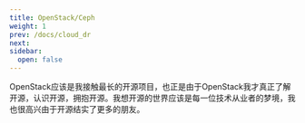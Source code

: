 ```yaml
---
title: OpenStack/Ceph
weight: 1
prev: /docs/cloud_dr
next:
sidebar:
  open: false
---
```


OpenStack应该是我接触最长的开源项目，也正是由于OpenStack我才真正了解开源，认识开源，拥抱开源。我想开源的世界应该是每一位技术从业者的梦境，我也很高兴由于开源结实了更多的朋友。

<!--more-->